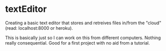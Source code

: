# textEditor

Creating a basic text editor that stores and retreives files in/from the "cloud" (read: localhost:8000 or heroku). 

This is basically just so I can work on this from different computers. Nothing really consequential. Good for
a first project with no aid from a tutorial.
